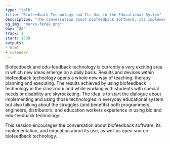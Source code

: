 ```yaml
---
type: "talk"
title: "Biofeedback Technology and Its Use in the Educational System"
description: "The conversation about biofeedback software, its implementation, and its use in education."
og_img: "marko-ferek.png"
day: "26"
track: 1
start: 1330
outputs:
- html
- calendar
---
```


Biofeedback and edu-feedback technology is currently a very exciting area in which new ideas emerge on a daily basis. Results and devices within biofeedback technology opens a whole new way of teaching, therapy planning and executing. The results achieved by using biofeedback technology in the classroom and while working with students with special needs or disability are skyrocketing. The idea is to start the dialogue about implementing and using those technologies in everyday educational system but also talking about the struggles (and benefits) both programmers, engineers, distributors, and education workers experience in using bio and edu-feedback technology.

This session encourages the conversation about biofeedback software, its implementation, and education about its use, as well as open source biofeedback technology.
